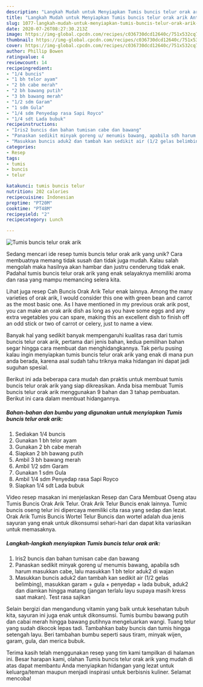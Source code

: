 ```yaml
---
description: "Langkah Mudah untuk Menyiapkan Tumis buncis telur orak arik Anti Gagal"
title: "Langkah Mudah untuk Menyiapkan Tumis buncis telur orak arik Anti Gagal"
slug: 1077-langkah-mudah-untuk-menyiapkan-tumis-buncis-telur-orak-arik-anti-gagal
date: 2020-07-26T08:27:30.213Z
image: https://img-global.cpcdn.com/recipes/c036730dcd12640c/751x532cq70/tumis-buncis-telur-orak-arik-foto-resep-utama.jpg
thumbnail: https://img-global.cpcdn.com/recipes/c036730dcd12640c/751x532cq70/tumis-buncis-telur-orak-arik-foto-resep-utama.jpg
cover: https://img-global.cpcdn.com/recipes/c036730dcd12640c/751x532cq70/tumis-buncis-telur-orak-arik-foto-resep-utama.jpg
author: Phillip Bowen
ratingvalue: 4
reviewcount: 14
recipeingredient:
- "1/4 buncis"
- "1 bh telor ayam"
- "2 bh cabe merah"
- "2 bh bawang putih"
- "3 bh bawang merah"
- "1/2 sdm Garam"
- "1 sdm Gula"
- "1/4 sdm Penyedap rasa Sapi Royco"
- "1/4 sdt Lada bubuk"
recipeinstructions:
- "Iris2 buncis dan bahan tumisan cabe dan bawang"
- "Panaskan sedikit minyak goreng u/ menumis bawang, apabila sdh harum masukkan cabe, lalu masukkan 1 bh telor aduk2 di wajan"
- "Masukkan buncis aduk2 dan tambah kan sedikit air (1/2 gelas belimbing), masukkan garam + gula + penyedap + lada bubuk, aduk2 dan diamkan hingga matang (jangan terlalu layu supaya masih kress saat makan). Test rasa sajikan"
categories:
- Resep
tags:
- tumis
- buncis
- telur

katakunci: tumis buncis telur 
nutrition: 202 calories
recipecuisine: Indonesian
preptime: "PT20M"
cooktime: "PT48M"
recipeyield: "2"
recipecategory: Lunch

---
```



![Tumis buncis telur orak arik](https://img-global.cpcdn.com/recipes/c036730dcd12640c/751x532cq70/tumis-buncis-telur-orak-arik-foto-resep-utama.jpg)

Sedang mencari ide resep tumis buncis telur orak arik yang unik? Cara membuatnya memang tidak susah dan tidak juga mudah. Kalau salah mengolah maka hasilnya akan hambar dan justru cenderung tidak enak. Padahal tumis buncis telur orak arik yang enak selayaknya memiliki aroma dan rasa yang mampu memancing selera kita.

Lihat juga resep Cah Buncis Orak Arik Telur enak lainnya. Among the many varieties of orak arik, I would consider this one with green bean and carrot as the most basic one. As I have mentioned in my previous orak arik post, you can make an orak arik dish as long as you have some eggs and any extra vegetables you can spare, making this an excellent dish to finish off an odd stick or two of carrot or celery, just to name a view.

Banyak hal yang sedikit banyak mempengaruhi kualitas rasa dari tumis buncis telur orak arik, pertama dari jenis bahan, kedua pemilihan bahan segar hingga cara membuat dan menghidangkannya. Tak perlu pusing kalau ingin menyiapkan tumis buncis telur orak arik yang enak di mana pun anda berada, karena asal sudah tahu triknya maka hidangan ini dapat jadi suguhan spesial.


Berikut ini ada beberapa cara mudah dan praktis untuk membuat tumis buncis telur orak arik yang siap dikreasikan. Anda bisa membuat Tumis buncis telur orak arik menggunakan 9 bahan dan 3 tahap pembuatan. Berikut ini cara dalam membuat hidangannya.

<!--inarticleads1-->

##### Bahan-bahan dan bumbu yang digunakan untuk menyiapkan Tumis buncis telur orak arik:

1. Sediakan 1/4 buncis
1. Gunakan 1 bh telor ayam
1. Gunakan 2 bh cabe merah
1. Siapkan 2 bh bawang putih
1. Ambil 3 bh bawang merah
1. Ambil 1/2 sdm Garam
1. Gunakan 1 sdm Gula
1. Ambil 1/4 sdm Penyedap rasa Sapi Royco
1. Siapkan 1/4 sdt Lada bubuk


Video resep masakan ini menjelaskan Resep dan Cara Membuat Oseng atau Tumis Buncis Orak Arik Telur. Orak Arik Telur Buncis enak lainnya. Tumic buncis oseng telur ini dipercaya memiliki cita rasa yang sedap dan lezat. Orak Arik Tumis Buncis Wortel Telur Buncis dan wortel adalah dua jenis sayuran yang enak untuk dikonsumsi sehari-hari dan dapat kita variasikan untuk memasaknya. 

<!--inarticleads2-->

##### Langkah-langkah menyiapkan Tumis buncis telur orak arik:

1. Iris2 buncis dan bahan tumisan cabe dan bawang
1. Panaskan sedikit minyak goreng u/ menumis bawang, apabila sdh harum masukkan cabe, lalu masukkan 1 bh telor aduk2 di wajan
1. Masukkan buncis aduk2 dan tambah kan sedikit air (1/2 gelas belimbing), masukkan garam + gula + penyedap + lada bubuk, aduk2 dan diamkan hingga matang (jangan terlalu layu supaya masih kress saat makan). Test rasa sajikan


Selain bergizi dan mengandung vitamin yang baik untuk kesehatan tubuh kita, sayuran ini juga enak untuk dikonsumsi. Tumis bumbu bawang putih dan cabai merah hingga bawang putihnya mengeluarkan wangi. Tuang telur yang sudah dikocok lepas tadi. Tambahkan baby buncis dan tumis hingga setengah layu. Beri tambahan bumbu seperti saus tiram, minyak wijen, garam, gula, dan merica bubuk. 

Terima kasih telah menggunakan resep yang tim kami tampilkan di halaman ini. Besar harapan kami, olahan Tumis buncis telur orak arik yang mudah di atas dapat membantu Anda menyiapkan hidangan yang lezat untuk keluarga/teman maupun menjadi inspirasi untuk berbisnis kuliner. Selamat mencoba!
